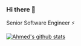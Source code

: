 ### Hi there 👋

<!--
**ahmed-i-mokhtar/ahmed-i-mokhtar** is a ✨ _special_ ✨ repository because its `README.md` (this file) appears on your GitHub profile.

Here are some ideas to get you started:

- 🔭 I’m currently working on ...
- 🌱 I’m currently learning ...
- 👯 I’m looking to collaborate on ...
- 🤔 I’m looking for help with ...
- 💬 Ask me about ...
- 📫 How to reach me: ...
- 😄 Pronouns: ...
- ⚡ Fun fact: ...
-->

Senior Software Engineer :zap:

[![Ahmed's github stats](https://github-readme-stats.vercel.app/api?username=ahmed-i-mokhtar&hide=contribs,issues&show_icons=true&theme=radical)](https://github.com/anuraghazra/github-readme-stats)


